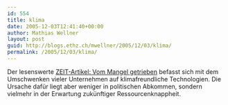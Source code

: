 ```yaml
---
id: 554
title: klima
date: 2005-12-03T12:41:40+00:00
author: Mathias Wellner
layout: post
guid: http://blogs.ethz.ch/mwellner/2005/12/03/klima/
permalink: /2005/12/03/klima/
---
```

Der lesenswerte [ZEIT-Artikel: Vom Mangel getrieben](http://www.zeit.de/2005/49/Klima-Technologie) befasst sich mit dem Umschwenken vieler Unternehmen auf klimafreundliche Technologien. Die Ursache dafür liegt aber weniger in politischen Abkommen, sondern vielmehr in der Erwartung zukünftiger Ressourcenknappheit.